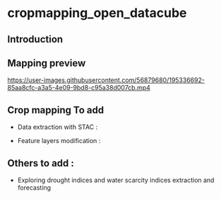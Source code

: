 # cropmapping_open_datacube

## Introduction


##  Mapping preview

https://user-images.githubusercontent.com/56879680/195336692-85aa8cfc-a3a5-4e09-9bd8-c95a38d007cb.mp4

## Crop mapping To add
* Data extraction with STAC :

* Feature layers modification :


## Others to add :
* Exploring drought indices and water scarcity indices extraction and forecasting
